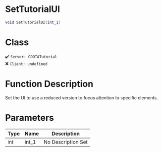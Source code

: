 # SetTutorialUI
```lua
void SetTutorialUI(int_1)
```
# Class
✔️ `Server: CDOTATutorial`  
❌ `Client: undefined`  

# Function Description
Set the UI to use a reduced version to focus attention to specific elements.
# Parameters
Type|Name|Description
--|--|--
int|int_1|No Description Set
